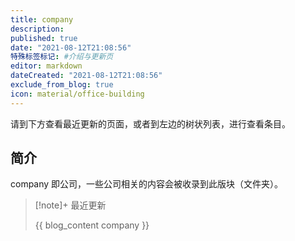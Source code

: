 ```yaml
---
title: company
description:
published: true
date: "2021-08-12T21:08:56"
特殊标签标记: #介绍与更新页
editor: markdown
dateCreated: "2021-08-12T21:08:56"
exclude_from_blog: true
icon: material/office-building
---
```


请到下方查看最近更新的页面，或者到左边的树状列表，进行查看条目。

## 简介

company 即公司，一些公司相关的内容会被收录到此版块（文件夹）。

> [!note]+ 最近更新
>
> {{ blog_content company }}
